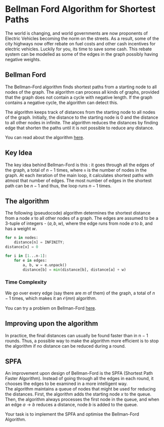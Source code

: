# Bellman Ford Algorithm for Shortest Paths

The world is changing, and world governments are now proponents of Electric Vehicles becoming the norm on the streets. As a result, some of the city highways now offer rebate on fuel costs and other cash incentives for electric vehicles. Luckily for you, its time to save some cash. This rebate system can be modelled as some of the edges in the graph possibly having negative weights.

## Bellman Ford

The Bellman–Ford algorithm finds shortest paths from a starting node to all nodes of the graph. The algorithm can process all kinds of graphs, provided that the graph does not contain a cycle with negative length. If the graph contains a negative cycle, the algorithm can detect this.  

The algorithm keeps track of distances from the starting node to all nodes of the graph.
Initially, the distance to the starting node is 0 and the distance to all other nodes in infinite.
The algorithm reduces the distances by finding edge that shorten the paths until it is not possible to reduce any distance.

You can read about the algorithm [here](https://www.geeksforgeeks.org/bellman-ford-algorithm-dp-23/).  

## Key Idea

The key idea behind Bellman-Ford is this : it goes through all the edges of the graph, a total of $n-1$ times, where `n` is the number of nodes in the graph. At each iteration of the main loop, it calculates shortest paths with atmost that number of edges. The most number of edges in the shortest path can be $n-1$ and thus, the loop runs $n-1$ times.

## The algorithm

The following (pseudocode) algorithm determines the shortest distance from a node $x$ to all other nodes of a graph. The edges are assumed to be a 3-tuple of integers - $(a, b, w)$, where the edge runs from node $a$ to $b$, and has a weight $w$.  

```python
for n in nodes:
    distance[n] = INFINITY;
distance[x] = 0

for i in [1...n-1]:
    for e in edges:
        a, b, w = e.unpack()
        distance[b] = min(distance[b], distance[a] + w)
```

### Time Complexity

We go over every edge (say there are $m$ of them) of the graph, a total of $n-1$ times, which makes it an $\mathcal{O}(mn)$ algorithm.  

You can try a problem on Bellman-Ford [here](./Tunnel/README.md).

## Improving upon the algorithm

In practice, the final distances can usually be found faster than in n − 1 rounds.
Thus, a possible way to make the algorithm more efficient is to stop the algorithm
if no distance can be reduced during a round.

## SPFA

An improvement upon design of Bellman-Ford is the SPFA (Shortest Path Faster Algorithm). Instead of going through all the edges in each round, it chooses the edges to be examined in a more intelligent way.  
The algorithm maintains a queue of nodes that might be used for reducing the distances. First, the algorithm adds the starting node $x$ to the queue.
Then, the algorithm always processes the first node in the queue, and when an edge $a \rightarrow b$ reduces a distance, node $b$ is added to the queue.

Your task is to implement the SPFA and optimise the Bellman-Ford Algorithm.
